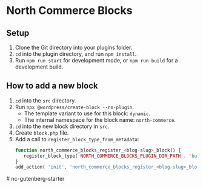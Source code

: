 # North Commerce Blocks

## Setup

1. Clone the Git directory into your plugins folder.
2. `cd` into the plugin directory, and run `npm install`.
3. Run `npm run start` for development mode, or `npm run build` for a development build.

## How to add a new block

1. `cd` into the `src` directory.
2. Run `npx @wordpress/create-block --no-plugin`.
   * The template variant to use for this block: `dynamic`.
   * The internal namespace for the block name: `north-commerce`.
3. `cd` into the new block directory in `src`.
4. Create `block.php` file.
5. Add a call to `register_block_type_from_metadata`:
   ```php
   function north_commerce_blocks_register_<blog-slug>_block() {
      register_block_type( NORTH_COMMERCE_BLOCKS_PLUGIN_DIR_PATH . 'build/<blog-slug>/');
   }
   add_action( 'init', 'north_commerce_blocks_register_<blog-slug>_block' );
    ```
#   n c - g u t e n b e r g - s t a r t e r  
 